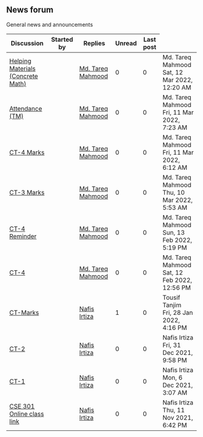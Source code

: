 <h2>News forum</h2>General news and announcements

<br />
<table><thead><tr><th>Discussion</th><th>Started by</th><th>Replies</th><th>Unread<a href="https://moodle.cse.buet.ac.bd/mod/forum/markposts.php?f=779&mark=read&returnpage=view.php"></a></th><th>Last post</th></tr></thead><tbody>
<tr><td><a href="Helping%20Materials%20%28Concrete%20Math%29">Helping Materials (Concrete Math)</a></td>
<td><a href="https://moodle.cse.buet.ac.bd/user/view.php?id=1767&course=645"></a></td>
<td><a href="https://moodle.cse.buet.ac.bd/user/view.php?id=1767&course=645">Md. Tareq Mahmood</a></td>
<td>0</td>
<td>0</td>
<td>Md. Tareq Mahmood<br />Sat, 12 Mar 2022, 12:20 AM</td>
</tr>
<tr><td><a href="Attendance%20%28TM%29">Attendance (TM)</a></td>
<td><a href="https://moodle.cse.buet.ac.bd/user/view.php?id=1767&course=645"></a></td>
<td><a href="https://moodle.cse.buet.ac.bd/user/view.php?id=1767&course=645">Md. Tareq Mahmood</a></td>
<td>0</td>
<td>0</td>
<td>Md. Tareq Mahmood<br />Fri, 11 Mar 2022, 7:23 AM</td>
</tr>
<tr><td><a href="CT-4%20Marks">CT-4 Marks</a></td>
<td><a href="https://moodle.cse.buet.ac.bd/user/view.php?id=1767&course=645"></a></td>
<td><a href="https://moodle.cse.buet.ac.bd/user/view.php?id=1767&course=645">Md. Tareq Mahmood</a></td>
<td>0</td>
<td>0</td>
<td>Md. Tareq Mahmood<br />Fri, 11 Mar 2022, 6:12 AM</td>
</tr>
<tr><td><a href="CT-3%20Marks">CT-3 Marks</a></td>
<td><a href="https://moodle.cse.buet.ac.bd/user/view.php?id=1767&course=645"></a></td>
<td><a href="https://moodle.cse.buet.ac.bd/user/view.php?id=1767&course=645">Md. Tareq Mahmood</a></td>
<td>0</td>
<td>0</td>
<td>Md. Tareq Mahmood<br />Thu, 10 Mar 2022, 5:53 AM</td>
</tr>
<tr><td><a href="CT-4%20Reminder">CT-4 Reminder</a></td>
<td><a href="https://moodle.cse.buet.ac.bd/user/view.php?id=1767&course=645"></a></td>
<td><a href="https://moodle.cse.buet.ac.bd/user/view.php?id=1767&course=645">Md. Tareq Mahmood</a></td>
<td>0</td>
<td>0</td>
<td>Md. Tareq Mahmood<br />Sun, 13 Feb 2022, 5:19 PM</td>
</tr>
<tr><td><a href="CT-4">CT-4</a></td>
<td><a href="https://moodle.cse.buet.ac.bd/user/view.php?id=1767&course=645"></a></td>
<td><a href="https://moodle.cse.buet.ac.bd/user/view.php?id=1767&course=645">Md. Tareq Mahmood</a></td>
<td>0</td>
<td>0</td>
<td>Md. Tareq Mahmood<br />Sat, 12 Feb 2022, 12:56 PM</td>
</tr>
<tr><td><a href="CT-Marks">CT-Marks</a></td>
<td><a href="https://moodle.cse.buet.ac.bd/user/view.php?id=1532&course=645"></a></td>
<td><a href="https://moodle.cse.buet.ac.bd/user/view.php?id=1532&course=645">Nafis Irtiza</a></td>
<td>1</td>
<td>0</td>
<td>Tousif Tanjim<br />Fri, 28 Jan 2022, 4:16 PM</td>
</tr>
<tr><td><a href="CT-2">CT-2</a></td>
<td><a href="https://moodle.cse.buet.ac.bd/user/view.php?id=1532&course=645"></a></td>
<td><a href="https://moodle.cse.buet.ac.bd/user/view.php?id=1532&course=645">Nafis Irtiza</a></td>
<td>0</td>
<td>0</td>
<td>Nafis Irtiza<br />Fri, 31 Dec 2021, 9:58 PM</td>
</tr>
<tr><td><a href="CT-1">CT-1</a></td>
<td><a href="https://moodle.cse.buet.ac.bd/user/view.php?id=1532&course=645"></a></td>
<td><a href="https://moodle.cse.buet.ac.bd/user/view.php?id=1532&course=645">Nafis Irtiza</a></td>
<td>0</td>
<td>0</td>
<td>Nafis Irtiza<br />Mon, 6 Dec 2021, 3:07 AM</td>
</tr>
<tr><td><a href="CSE%20301%20Online%20class%20link">CSE 301 Online class link</a></td>
<td><a href="https://moodle.cse.buet.ac.bd/user/view.php?id=1532&course=645"></a></td>
<td><a href="https://moodle.cse.buet.ac.bd/user/view.php?id=1532&course=645">Nafis Irtiza</a></td>
<td>0</td>
<td>0</td>
<td>Nafis Irtiza<br />Thu, 11 Nov 2021, 6:42 PM</td>
</tr>
</tbody></table>

